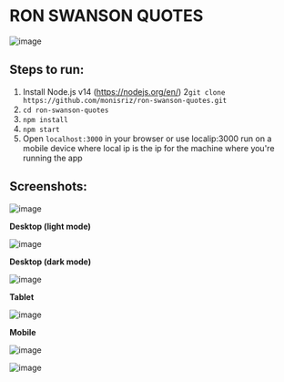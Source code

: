 # **RON SWANSON QUOTES**

![image](https://gogocosplay.com/wp-content/uploads/2018/12/ron-swanson.jpg)


## **Steps to run:**
1. Install Node.js v14 (https://nodejs.org/en/)
2```git clone https://github.com/monisriz/ron-swanson-quotes.git```
3. ```cd ron-swanson-quotes```
4. ```npm install```
5. ```npm start```
6. Open ```localhost:3000``` in your browser or use localip:3000 run on a mobile device where local ip is the ip for the machine where you're running the app


## **Screenshots:**

![image](https://i.pinimg.com/originals/47/4b/b5/474bb51f05a33360d70f18cbde9fd18c.gif)


**Desktop (light mode)**

![image](https://user-images.githubusercontent.com/14898578/119354839-251aca00-bc6a-11eb-897c-e2de7a5de706.png)

**Desktop (dark mode)**

![image](https://user-images.githubusercontent.com/14898578/119354916-3b288a80-bc6a-11eb-8cf6-f36d428fe340.png)


**Tablet**

![image](https://user-images.githubusercontent.com/14898578/119355073-7034dd00-bc6a-11eb-9f3a-7670cf77e528.png)

**Mobile**

![image](https://user-images.githubusercontent.com/14898578/119355040-6317ee00-bc6a-11eb-9c81-9a498a8d9d71.png)


![image](https://media1.tenor.com/images/65c85fa313ccd694c8116046df65cd4c/tenor.gif?itemid=5020199)

